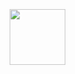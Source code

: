 

<div id="header" align="center">
<img src="https://tenor.com/3h23.gif" width="100"/>

</div>
<div align="center">
<img src="https://komarev.com/ghpvc/?username=Eag1e-0w1&style=flat-square&color=blue" alt=""/>
</div>
